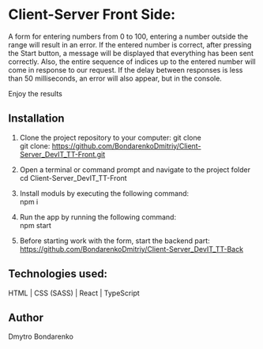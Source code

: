 # Client-Server Front Side:
A form for entering numbers from 0 to 100, entering a number outside the range will result in an error.
If the entered number is correct, after pressing the Start button, a message will be displayed that everything has been sent correctly.
Also, the entire sequence of indices up to the entered number will come in response to our request.
If the delay between responses is less than 50 milliseconds, an error will also appear, but in the console.

Enjoy the results
  
## Installation

1. Clone the project repository to your computer: git clone
    <br>
    git clone: https://github.com/BondarenkoDmitriy/Client-Server_DevIT_TT-Front.git

2. Open a terminal or command prompt and navigate to the project folder
    <br>
    cd Client-Server_DevIT_TT-Front

3. Install moduls by executing the following command:
    <br>
    npm i

4. Run the app by running the following command:
    <br>
    npm start
5. Before starting work with the form, start the backend part:
   <br>
   https://github.com/BondarenkoDmitriy/Client-Server_DevIT_TT-Back

## Technologies used:
  HTML | CSS (SASS) | React | TypeScript

## Author
  Dmytro Bondarenko

